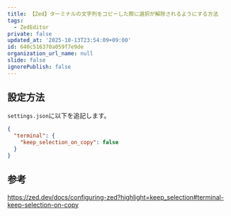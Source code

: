 ```yaml
---
title: 【Zed】ターミナルの文字列をコピーした際に選択が解除されるようにする方法
tags:
  - ZedEditor
private: false
updated_at: '2025-10-13T23:54:09+09:00'
id: 640c516370a059f7e9de
organization_url_name: null
slide: false
ignorePublish: false
---
```

## 設定方法

`settings.json`に以下を追記します。

```json
{
  "terminal": {
    "keep_selection_on_copy": false
  }
}
```

## 参考

https://zed.dev/docs/configuring-zed?highlight=keep_selection#terminal-keep-selection-on-copy
